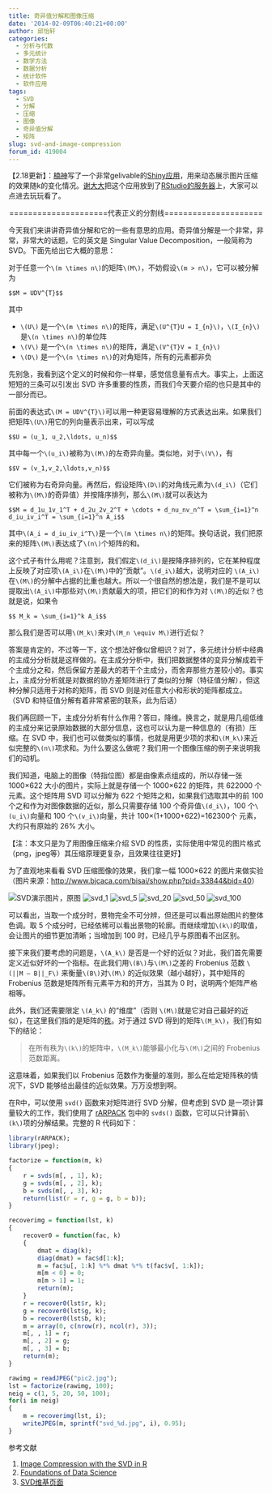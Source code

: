```yaml
---
title: 奇异值分解和图像压缩
date: '2014-02-09T06:40:21+00:00'
author: 邱怡轩
categories:
  - 分析与代数
  - 多元统计
  - 数学方法
  - 数据分析
  - 统计软件
  - 软件应用
tags:
  - SVD
  - 分解
  - 压缩
  - 图像
  - 奇异值分解
  - 矩阵
slug: svd-and-image-compression
forum_id: 419004
---
```


【2.18更新】：[楠神](https://github.com/road2stat)写了一个非常gelivable的[Shiny应用](https://github.com/road2stat/imgsvd)，用来动态展示图片压缩的效果随k的变化情况。[谢大大](http://yihui.name/)把这个应用放到了[RStudio的服务器](https://yihui.shinyapps.io/imgsvd/)上，大家可以点进去玩玩看了。

<p style="text-align: center;">
  =====================代表正义的分割线=====================
</p>

今天我们来讲讲奇异值分解和它的一些有意思的应用。奇异值分解是一个非常，非常，非常大的话题，它的英文是 Singular Value Decomposition，一般简称为 SVD。下面先给出它大概的意思：

对于任意一个`\(m \times n\)`的矩阵`\(M\)`，不妨假设`\(m > n\)`，它可以被分解为

`$$M = UDV^{T}$$`

其中

  * `\(U\)` 是一个`\(m \times n\)`的矩阵，满足`\(U^{T}U = I_{n}\)`，`\(I_{n}\)` 是`\(n \times n\)`的单位阵
  * `\(V\)` 是一个`\(n \times n\)`的矩阵，满足`\(V^{T}V = I_{n}\)`
  * `\(D\)` 是一个`\(n \times n\)`的对角矩阵，所有的元素都非负

先别急，我看到这个定义的时候和你一样晕，感觉信息量有点大。事实上，上面这短短的三条可以引发出 SVD 许多重要的性质，而我们今天要介绍的也只是其中的一部分而已。

<!--more-->

前面的表达式`\(M = UDV^{T}\)`可以用一种更容易理解的方式表达出来。如果我们把矩阵`\(U\)`用它的列向量表示出来，可以写成

`$$U = (u_1, u_2,\ldots, u_n)$$`

其中每一个`\(u_i\)`被称为`\(M\)`的左奇异向量。类似地，对于`\(V\)`，有

`$$V = (v_1,v_2,\ldots,v_n)$$`

它们被称为右奇异向量。再然后，假设矩阵`\(D\)`的对角线元素为`\(d_i\)`（它们被称为`\(M\)`的奇异值）并按降序排列，那么`\(M\)`就可以表达为

`$$M = d_1u_1v_1^T + d_2u_2v_2^T + \cdots + d_nu_nv_n^T = \sum_{i=1}^n d_iu_iv_i^T = \sum_{i=1}^n A_i$$`

其中`\(A_i = d_iu_iv_i^T\)`是一个`\(m \times n\)`的矩阵。换句话说，我们把原来的矩阵`\(M\)`表达成了`\(n\)`个矩阵的和。

这个式子有什么用呢？注意到，我们假定`\(d_i\)`是按降序排列的，它在某种程度上反映了对应项`\(A_i\)`在`\(M\)`中的“贡献”。`\(d_i\)`越大，说明对应的 `\(A_i\)`在`\(M\)`的分解中占据的比重也越大。所以一个很自然的想法是，我们是不是可以提取出`\(A_i\)`中那些对`\(M\)`贡献最大的项，把它们的和作为对 `\(M\)`的近似？也就是说，如果令

`$$ M_k = \sum_{i=1}^k A_i$$`

那么我们是否可以用`\(M_k\)`来对`\(M_n \equiv M\)`进行近似？

答案是肯定的，不过等一下，这个想法好像似曾相识？对了，多元统计分析中经典的主成分分析就是这样做的。在主成分分析中，我们把数据整体的变异分解成若干个主成分之和，然后保留方差最大的若干个主成分，而舍弃那些方差较小的。事实上，主成分分析就是对数据的协方差矩阵进行了类似的分解（特征值分解），但这种分解只适用于对称的矩阵，而 SVD 则是对任意大小和形状的矩阵都成立。（SVD 和特征值分解有着非常紧密的联系，此为后话）

我们再回顾一下，主成分分析有什么作用？答曰，降维。换言之，就是用几组低维的主成分来记录原始数据的大部分信息，这也可以认为是一种信息的（有损）压缩。在 SVD 中，我们也可以做类似的事情，也就是用更少项的求和`\(M_k\)`来近似完整的`\(n\)`项求和。为什么要这么做呢？我们用一个图像压缩的例子来说明我们的动机。

我们知道，电脑上的图像（特指位图）都是由像素点组成的，所以存储一张 1000×622 大小的图片，实际上就是存储一个 1000×622 的矩阵，共 622000 个元素。这个矩阵用 SVD 可以分解为 622 个矩阵之和，如果我们选取其中的前 100 个之和作为对图像数据的近似，那么只需要存储 100 个奇异值`\(d_i\)`，100 个`\(u_i\)`向量和 100 个`\(v_i\)`向量，共计 100×(1+1000+622)=162300个 元素，大约只有原始的 26% 大小。

【注：本文只是为了用图像压缩来介绍 SVD 的性质，实际使用中常见的图片格式（png，jpeg等）其压缩原理更复杂，且效果往往更好】

为了直观地来看看 SVD 压缩图像的效果，我们拿一幅 1000×622 的图片来做实验（图片来源：<http://www.bjcaca.com/bisai/show.php?pid=33844&bid=40>）

![SVD演示图片，原图](https://uploads.cosx.org/2014/02/pic2.jpg)
![svd_1](https://uploads.cosx.org/2014/02/svd_1.jpg)
![svd_5](https://uploads.cosx.org/2014/02/svd_5.jpg)
![svd_20](https://uploads.cosx.org/2014/02/svd_20.jpg)
![svd_50](https://uploads.cosx.org/2014/02/svd_50.jpg)
![svd_100](https://uploads.cosx.org/2014/02/svd_100.jpg)

可以看出，当取一个成分时，景物完全不可分辨，但还是可以看出原始图片的整体色调。取 5 个成分时，已经依稀可以看出景物的轮廓。而继续增加`\(k\)`的取值，会让图片的细节更加清晰；当增加到 100 时，已经几乎与原图看不出区别。

接下来我们要考虑的问题是，`\(A_k\)` 是否是一个好的近似？对此，我们首先需要定义近似好坏的一个指标。在此我们用`\(B\)`与`\(M\)`之差的 Frobenius 范数 `\(||M – B||_F\)` 来衡量`\(B\)`对`\(M\)` 的近似效果（越小越好），其中矩阵的 Frobenius 范数是矩阵所有元素平方和的开方，当其为 0 时，说明两个矩阵严格相等。

此外，我们还需要限定 `\(A_k\)` 的“维度”（否则 `\(M\)`就是它对自己最好的近似），在这里我们指的是矩阵的[秩](http://zh.wikipedia.org/wiki/%E7%A7%A9_%28%E7%BA%BF%E6%80%A7%E4%BB%A3%E6%95%B0%29)。对于通过 SVD 得到的矩阵`\(M_k\)`，我们有如下的结论：

> 在所有秩为`\(k\)`的矩阵中，`\(M_k\)`能够最小化与`\(M\)`之间的 Frobenius 范数距离。

这意味着，如果我们以 Frobenius 范数作为衡量的准则，那么在给定矩阵秩的情况下，SVD 能够给出最佳的近似效果。万万没想到啊。

在R中，可以使用 `svd()` 函数来对矩阵进行 SVD 分解，但考虑到 SVD 是一项计算量较大的工作，我们使用了 [rARPACK](http://cran.r-project.org/web/packages/rARPACK/index.html) 包中的 `svds()` 函数，它可以只计算前`\(k\)`项的分解结果。完整的 R 代码如下：

```r
library(rARPACK);
library(jpeg);

factorize = function(m, k)
{
    r = svds(m[, , 1], k);
    g = svds(m[, , 2], k);
    b = svds(m[, , 3], k);
    return(list(r = r, g = g, b = b));
}

recoverimg = function(lst, k)
{
    recover0 = function(fac, k)
    {
        dmat = diag(k);
        diag(dmat) = fac$d[1:k];
        m = fac$u[, 1:k] %*% dmat %*% t(fac$v[, 1:k]);
        m[m < 0] = 0;
        m[m > 1] = 1;
        return(m);
    }
    r = recover0(lst$r, k);
    g = recover0(lst$g, k);
    b = recover0(lst$b, k);
    m = array(0, c(nrow(r), ncol(r), 3));
    m[, , 1] = r;
    m[, , 2] = g;
    m[, , 3] = b;
    return(m);
}

rawimg = readJPEG("pic2.jpg");
lst = factorize(rawimg, 100);
neig = c(1, 5, 20, 50, 100);
for(i in neig)
{
    m = recoverimg(lst, i);
    writeJPEG(m, sprintf("svd_%d.jpg", i), 0.95);
}
```

参考文献

  1. [Image Compression with the SVD in R](http://www.johnmyleswhite.com/notebook/2009/12/17/image-compression-with-the-svd-in-r/)
  2. [Foundations of Data Science](http://www.cs.cornell.edu/jeh/book112013.pdf)
  3. [SVD维基页面](http://en.wikipedia.org/wiki/Singular_value_decomposition)
